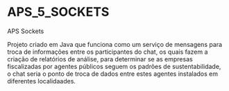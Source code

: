# APS_5_SOCKETS
APS Sockets

Projeto criado em Java que funciona como um serviço de mensagens para troca de informações entre os participantes do chat, os quais fazem a criação de relatórios de análise, para determinar se as empresas fiscalizadas por agentes públicos seguem os padrões de sustentabilidade, o chat seria o ponto de troca de dados entre estes agentes instalados em diferentes localidaades.
